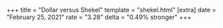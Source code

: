 +++
title = "Dollar versus Shekel"
template = "shekel.html"
[extra]
date = "February 25, 2021"
rate = "3.28"
delta = "0.49% stronger"
+++
